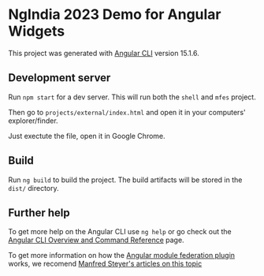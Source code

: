 # NgIndia 2023 Demo for Angular Widgets

This project was generated with [Angular CLI](https://github.com/angular/angular-cli) version 15.1.6.

## Development server

Run `npm start` for a dev server. This will run both the `shell` and `mfes` project.

Then go to `projects/external/index.html` and open it in your computers' explorer/finder.

Just exectute the file, open it in Google Chrome.

## Build

Run `ng build` to build the project. The build artifacts will be stored in the `dist/` directory.

## Further help

To get more help on the Angular CLI use `ng help` or go check out the [Angular CLI Overview and Command Reference](https://angular.io/cli) page.

To get more information on how the [Angular module federation plugin](https://github.com/angular-architects/module-federation-plugin) works, we recomend [Manfred Steyer's articles on this topic](https://www.angulararchitects.io/en/aktuelles/the-microfrontend-revolution-part-2-module-federation-with-angular/)
